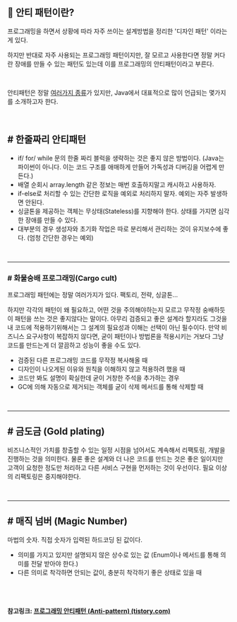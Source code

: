 ## 👻 안티 패턴이란?

프로그래밍을 하면서 상황에 따라 자주 쓰이는 설계방법을 정리한 '디자인 패턴' 이라는 게 있다.

하지만 반대로 자주 사용되는 프로그래밍 패턴이지만, 잘 모르고 사용한다면 정말 커다란 장애를 만들 수 있는 패턴도 있는데 이를 프로그래밍의 안티패턴이라고 부른다.

  <br>

안티패턴은 정말 [여러가지 종류](https://en.wikipedia.org/wiki/Anti-pattern#Programming_anti-patterns)가 있지만, Java에서 대표적으로 많이 언급되는 몇가지를 소개하고자 한다.

 <br>

## # 한줄짜리 안티패턴

- if/ for/ while 문의 한줄 짜리 블럭을 생략하는 것은 좋지 않은 방법이다.
  (Java는 파이썬이 아니다. 이는 코드 구조를 애매하게 만들어 가독성과 디버깅을 어렵게 만든다.)
- 배열 순회시 array.length 같은 정보는 매번 호출하지말고 캐시하고 사용하자.
- if-else로 처리할 수 있는 간단한 로직을 예외로 처리하지 말자. 예외는 자주 발생하면 안된다.
- 싱글톤을 제공하는 객체는 무상태(Stateless)를 지향해야 한다. 상태를 가지면 심각한 장애를 만들 수 있다.
- 대부분의 경우 생성자와 초기화 작업은 따로 분리해서 관리하는 것이 유지보수에 좋다. (엄청 간단한 경우는 예외)

 <br>

------

### # 화물숭배 프로그래밍(Cargo cult)

프로그래밍 패턴에는 정말 여러가지가 있다. 팩토리, 전략, 싱글톤...

하지만 각각의 패턴이 왜 필요하고, 어떤 것을 주의해야하는지 모르고 무작정 숭배하듯이 패턴을 쓰는 것은 좋지않다는 말이다. 아무리 검증되고 좋은 설계라 할지라도 그것을 내 코드에 적용하기위해서는 그 설계의 필요성과 이해는 선택이 아닌 필수이다. 만약 비즈니스 요구사항이 복잡하지 않다면, 굳이 패턴이나 방법론을 적용시키는 거보다 그냥 코드를 만드는게 더 깔끔하고 성능이 좋을 수도 있다.

- 검증된 다른 프로그래밍 코드를 무작정 복사해올 때
- 디자인이 나오게된 이유와 원칙을 이해하지 않고 적용하려 했을 때
- 코드만 봐도 설명이 확실한데 굳이 거창한 주석을 추가하는 경우
- GC에 의해 자동으로 제거되는 객체를 굳이 삭제 메서드를 통해 삭제할 때

 <br>

------

## # 금도금 (Gold plating)

비즈니스적인 가치를 창출할 수 있는 일정 시점을 넘어서도 계속해서 리팩토링, 개발을 진행하는 것을 의미한다. 물론 좋은 설계와 더 나은 코드를 만드는 것은 좋은 일이지만 고객이 요청한 정도만 처리하고 다른 서비스 구현을 먼저하는 것이 우선이다. 필요 이상의 리팩토링은 중지해야한다. 

  <br>

------

## # 매직 넘버 (Magic Number)

마법의 숫자. 직접 숫자가 입력된 하드코딩 된 값이다.

- 의미를 가지고 있지만 설명되지 않은 상수로 있는 값 (Enum이나 메서드를 통해 의미를 전달 받아야 한다.)
- 다른 의미로 착각하면 안되는 값이, 충분히 착각하기 좋은 상태로 있을 때

 <br>

 <br>

#### 참고링크: [프로그래밍 안티패턴 (Anti-pattern) (tistory.com)](https://jiwondev.tistory.com/128)

 <br>
